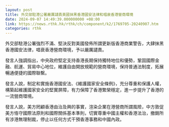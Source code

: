 ```yaml
---
layout: post
title: 外交部駐港公署嚴厲譴責美國抹黑香港國安法律和唱衰香港營商環境
date: 2024-09-07 14:49:39.000000000 +08:00
link: https://news.rthk.hk/rthk/ch/component/k2/1769705-20240907.htm
categories: rthk
---
```


外交部駐港公署強烈不滿、堅決反對美國發佈所謂更新版香港商業警告，大肆抹黑香港國安法律，唱衰香港營商環境，予以嚴厲譴責。

發言人強調指出，中央政府堅定支持香港長期保持獨特地位和優勢，鞏固國際金融、航運、貿易中心地位，維護自由開放規範的營商環境，保持普通法制度，拓展暢通便捷的國際聯繫。

發言人說，制定和實施香港國安法、《維護國家安全條例》，充分尊重和保護人權，構築起維護國家安全的堅實屏障，有力保障了香港繁榮穩定，進一步提升了香港的一流營商環境。

發言人說，美方罔顧香港由治及興的事實，渲染企業在港營商所謂風險，中方敦促美方恪守國際法原則和國際關係基本準則，切實尊重中國主權和香港法治，撤銷所有涉港無理制裁，停止以任何方式干預香港事務和中國內政。
